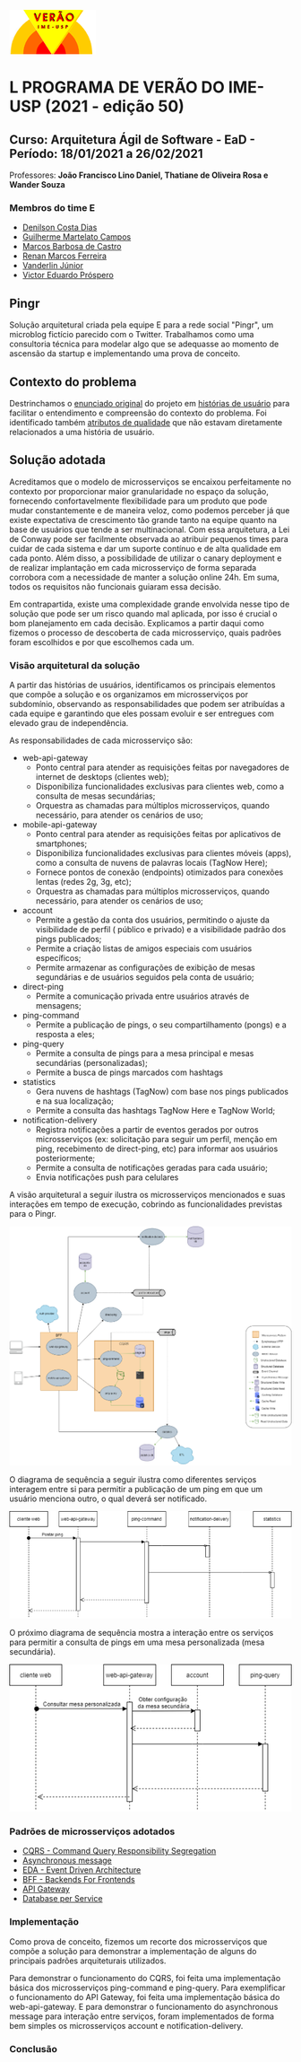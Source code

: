 
![logo](imagens/verao_ime.png)

# L PROGRAMA DE VERÃO DO IME-USP (2021 - edição 50)  

## Curso: Arquitetura Ágil de Software - EaD - Período: 18/01/2021 a 26/02/2021

Professores: **João Francisco Lino Daniel, Thatiane de Oliveira Rosa e Wander Souza**

### Membros do time E

* [Denilson Costa Dias](https://github.com/denilsoncd)
* [Guilherme Martelato Campos](https://github.com/guilhermemcampos)
* [Marcos Barbosa de Castro](https://github.com/marbarbosa)
* [Renan Marcos Ferreira](https://github.com/renanmarcos)
* [Vanderlin Júnior](https://github.com/Wanderllin)
* [Victor Eduardo Próspero](https://github.com/victorprospero)

## Pingr

Solução arquitetural criada pela equipe E para a rede social "Pingr", um microblog fictício parecido com o Twitter. Trabalhamos como uma consultoria técnica para modelar algo que se adequasse ao momento de ascensão da startup e implementando uma prova de conceito.

## Contexto do problema

Destrinchamos o [enunciado original](docs/enunciado-original.pdf) do projeto em [histórias de usuário](docs/historias-usuario.md) para facilitar o entendimento e compreensão do contexto do problema. Foi identificado também [atributos de qualidade](docs/atributos-qualidade.md) que não estavam diretamente relacionados a uma história de usuário.

## Solução adotada

Acreditamos que o modelo de microsserviços se encaixou perfeitamente no contexto por proporcionar maior granularidade no espaço da solução, fornecendo confortavelmente flexibilidade para um produto que pode mudar constantemente e de maneira veloz, como podemos perceber já que existe expectativa de crescimento tão grande tanto na equipe quanto na base de usuários que tende a ser multinacional. Com essa arquitetura, a Lei de Conway pode ser facilmente observada ao atribuir pequenos times para cuidar de cada sistema e dar um suporte contínuo e de alta qualidade em cada ponto. Além disso, a possibilidade de utilizar o canary deployment e de realizar implantação em cada microsserviço de forma separada corrobora com a necessidade de manter a solução online 24h. Em suma, todos os requisitos não funcionais guiaram essa decisão.

Em contrapartida, existe uma complexidade grande envolvida nesse tipo de solução que pode ser um risco quando mal aplicada, por isso é crucial o bom planejamento em cada decisão. Explicamos a partir daqui como fizemos o processo de descoberta de cada microsserviço, quais padrões foram escolhidos e por que escolhemos cada um.

### Visão arquitetural da solução

A partir das histórias de usuários, identificamos os principais elementos que compõe a solução e os organizamos em microsserviços por subdomínio, observando as responsabilidades que podem ser atribuídas a cada equipe e garantindo que eles possam evoluir e ser entregues com elevado grau de independência.  

As responsabilidades de cada microsserviço são:

* web-api-gateway 
    * Ponto central para atender as requisições feitas por navegadores de internet de desktops (clientes web);
    * Disponibiliza funcionalidades exclusivas para clientes web, como a consulta de mesas secundárias;
    * Orquestra as chamadas para múltiplos microsserviços, quando necessário, para atender os cenários de uso;
* mobile-api-gateway
    * Ponto central para atender as requisições feitas por aplicativos de smartphones;
    * Disponibiliza funcionalidades exclusivas para clientes móveis (apps), como a consulta de nuvens de palavras locais (TagNow Here);
    * Fornece pontos de conexão (endpoints) otimizados para conexões lentas (redes 2g, 3g, etc); 
    * Orquestra as chamadas para múltiplos microsserviços, quando necessário, para atender os cenários de uso;
* account
    * Permite a gestão da conta dos usuários, permitindo o ajuste da visibilidade de perfil ( público e privado) e a visibilidade padrão dos pings publicados;
    * Permite a criação listas de amigos especiais com usuários específicos;
    * Permite armazenar as configurações de exibição de mesas segundárias e de usuários seguidos pela conta de usuário; 
* direct-ping
    *  Permite a comunicação privada entre usuários através de mensagens;
* ping-command
    * Permite a publicação de pings, o seu compartilhamento (pongs) e a resposta a eles;
* ping-query
    * Permite a consulta de pings para a mesa principal e mesas secundárias (personalizadas);
    * Permite a busca de pings marcados com hashtags
* statistics
    * Gera nuvens de hashtags (TagNow) com base nos pings publicados e na sua localização;
    * Permite a consulta das hashtags TagNow Here e TagNow World;
* notification-delivery
    * Registra notificações a partir de eventos gerados por outros microsserviços (ex: solicitação para seguir um perfil, menção em ping, recebimento de direct-ping, etc) para informar aos usuários posteriormente;
    * Permite a consulta de notificações geradas para cada usuário;
    * Envia notificações push para celulares

A visão arquitetural a seguir ilustra os microsserviços mencionados e suas interações em tempo de execução, cobrindo as funcionalidades previstas para o Pingr.

![Arquitetura Global](imagens/microservices-and-eda-view-pingr-0.png)

O diagrama de sequência a seguir ilustra como diferentes serviços interagem entre si para permitir a publicação de um ping em que um usuário menciona outro, o qual deverá ser notificado.

![Diagrama Sequencia Postar Ping](imagens/diagrama-sequencia-postagem-ping.png)

O próximo diagrama de sequência mostra a interação entre os serviços para permitir a consulta de pings em uma mesa personalizada (mesa secundária).

![Diagrama Sequencia Postar Ping](imagens/diagrama-sequencia-consultar-mesa-secundaria.png)

### Padrões de microsserviços adotados

* [CQRS - Command Query Responsibility Segregation](docs/patterns/cqrs.md)
* [Asynchronous message](docs/patterns/async-message.md)
* [EDA - Event Driven Architecture](docs/patterns/eda.md)
* [BFF - Backends For Frontends](docs/patterns/bff.md)
* [API Gateway](docs/patterns/api-gateway.md)
* [Database per Service](docs/patterns/database-per-service.md)

### Implementação

Como prova de conceito, fizemos um recorte dos microsserviços que compõe a solução para demonstrar a implementação de alguns do principais padrões arquiteturais utilizados.

Para demonstrar o funcionamento do CQRS, foi feita uma implementação básica dos microsserviços ping-command e ping-query. Para exemplificar o funcionamento do API Gateway, foi feita uma implementação básica do web-api-gateway. E para demonstrar o funcionamento do asynchronous message para interação entre serviços, foram implementados de forma bem simples os microsserviços account e notification-delivery.

### Conclusão


